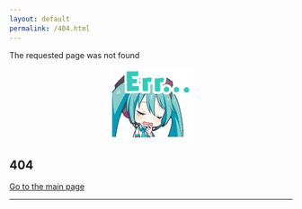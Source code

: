 ```yaml
---
layout: default
permalink: /404.html
---
```


The requested page was not found

<div align="center">
  <a href="/pjsk-parking"><img src="https://raw.githubusercontent.com/nedorazrab0/pjsk-parking/main/docs/assets/error-miku.webp" style="width: 148px;" alt="Go to the main page"></a>
</div>

## 404

[Go to the main page](/pjsk-parking)

<div>
  <p style="line-height: 10;"></p>
</div>

---
